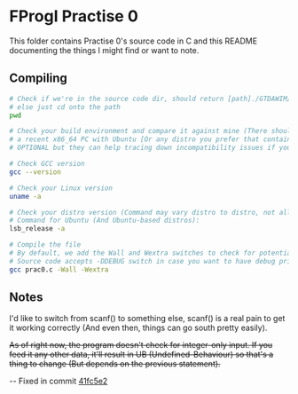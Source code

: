 # FProgI Practise 0

This folder contains Practise 0's source code in C and this README documenting the things I might find or want to note.

## Compiling

```bash
# Check if we're in the source code dir, should return [path]./GTDAWIM/FProgI/PR0
# else just cd onto the path
pwd

# Check your build environment and compare it against mine (There should not be problems if yo're using
# a recent x86_64 PC with Ubuntu [Or any distro you prefer that contains GNUs C Compiler]), next steps are
# OPTIONAL but they can help tracing down incompatibility issues if you can't compile the code succesfully

# Check GCC version
gcc --version

# Check your Linux version
uname -a

# Check your distro version (Command may vary distro to distro, not all are based-off Debian!)
# Command for Ubuntu (And Ubuntu-based distros):
lsb_release -a

# Compile the file
# By default, we add the Wall and Wextra switches to check for potential warnings at compile time.
# Source code accepts -DDEBUG switch in case you want to have debug printf()s
gcc prac0.c -Wall -Wextra
```

## Notes

I'd like to switch from scanf() to something else, scanf() is a real pain to get it working correctly (And even then, things can go south pretty easily).

~~As of right now, the program doesn't check for integer-only input. If you feed it any other data, it'll result in UB (Undefined-Behaviour) so that's a thing
to change (But depends on the previous statement).~~

-- Fixed in commit [41fc5e2](https://github.com/cakehonolulu/GTDAWIM/commit/41fc5e2da91319899a9dc78328833a5bb32b73fb)
